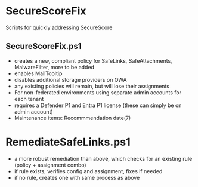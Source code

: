 # SecureScoreFix
Scripts for quickly addressing SecureScore

## SecureScoreFix.ps1
- creates a new, compliant policy for SafeLinks, SafeAttachments, MalwareFilter, more to be added
- enables MailTooltip
- disables additional storage providers on OWA
- any existing policies will remain, but will lose their assignments
- For non-federated environments using separate admin accounts for each tenant
- requires a Defender P1 and Entra P1 license (these can simply be on admin account)
- Maintenance items: Recommmendation date(7)

# RemediateSafeLinks.ps1
- a more robust remediation than above, which checks for an existing rule (policy + assignment combo)
- if rule exists, verifies config and assignment, fixes if needed
- if no rule, creates one with same process as above
